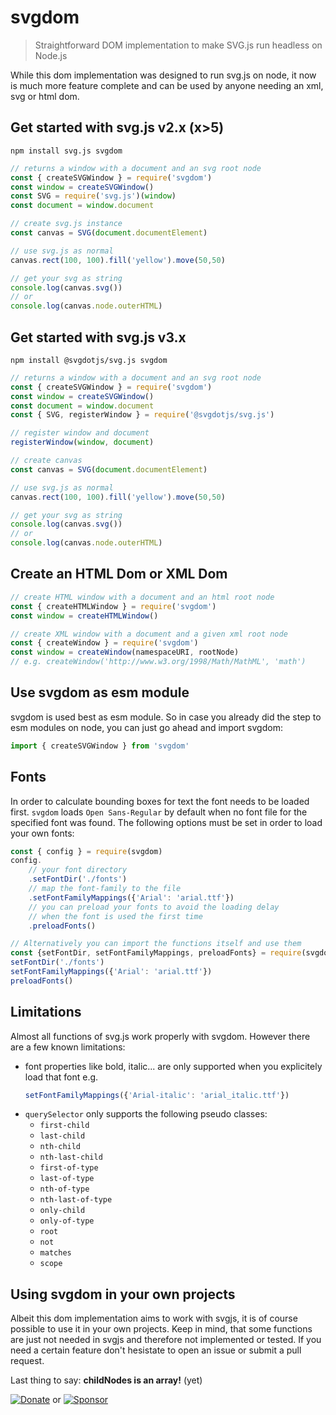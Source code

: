 # svgdom

> Straightforward DOM implementation to make SVG.js run headless on Node.js

While this dom implementation was designed to run svg.js on node, it now is much more feature complete and can be used by anyone needing an xml, svg or html dom.

## Get started with svg.js v2.x (x>5)

```
npm install svg.js svgdom
```

```js
// returns a window with a document and an svg root node
const { createSVGWindow } = require('svgdom')
const window = createSVGWindow()
const SVG = require('svg.js')(window)
const document = window.document

// create svg.js instance
const canvas = SVG(document.documentElement)

// use svg.js as normal
canvas.rect(100, 100).fill('yellow').move(50,50)

// get your svg as string
console.log(canvas.svg())
// or
console.log(canvas.node.outerHTML)
```

## Get started with svg.js v3.x

```
npm install @svgdotjs/svg.js svgdom
```

```js
// returns a window with a document and an svg root node
const { createSVGWindow } = require('svgdom')
const window = createSVGWindow()
const document = window.document
const { SVG, registerWindow } = require('@svgdotjs/svg.js')

// register window and document
registerWindow(window, document)

// create canvas
const canvas = SVG(document.documentElement)

// use svg.js as normal
canvas.rect(100, 100).fill('yellow').move(50,50)

// get your svg as string
console.log(canvas.svg())
// or
console.log(canvas.node.outerHTML)
```

## Create an HTML Dom or XML Dom

```js
// create HTML window with a document and an html root node
const { createHTMLWindow } = require('svgdom')
const window = createHTMLWindow()

// create XML window with a document and a given xml root node
const { createWindow } = require('svgdom')
const window = createWindow(namespaceURI, rootNode)
// e.g. createWindow('http://www.w3.org/1998/Math/MathML', 'math')
```

## Use svgdom as esm module

svgdom is used best as esm module. So in case you already did the step to esm modules on node, you can just go ahead and import svgdom:

```js
import { createSVGWindow } from 'svgdom'
```

## Fonts

In order to calculate bounding boxes for text the font needs to be loaded first. `svgdom` loads `Open Sans-Regular` by default when no font file for the specified font was found.
The following options must be set in order to load your own fonts:

```js
const { config } = require(svgdom)
config.
    // your font directory
    .setFontDir('./fonts')
    // map the font-family to the file
    .setFontFamilyMappings({'Arial': 'arial.ttf'})
    // you can preload your fonts to avoid the loading delay
    // when the font is used the first time
    .preloadFonts()

// Alternatively you can import the functions itself and use them
const {setFontDir, setFontFamilyMappings, preloadFonts} = require(svgdom)
setFontDir('./fonts')
setFontFamilyMappings({'Arial': 'arial.ttf'})
preloadFonts()
```

## Limitations
Almost all functions of svg.js work properly with svgdom. However there are a few known limitations:

- font properties like bold, italic... are only supported when you explicitely load that font e.g.
    ```js
    setFontFamilyMappings({'Arial-italic': 'arial_italic.ttf'})
    ```
- `querySelector` only supports the following pseudo classes:
    - `first-child`
    - `last-child`
    - `nth-child`
    - `nth-last-child`
    - `first-of-type`
    - `last-of-type`
    - `nth-of-type`
    - `nth-last-of-type`
    - `only-child`
    - `only-of-type`
    - `root`
    - `not`
    - `matches`
    - `scope`

## Using svgdom in your own projects

Albeit this dom implementation aims to work with svgjs, it is of course possible to use it in your own projects.
Keep in mind, that some functions are just not needed in svgjs and therefore not implemented or tested.
If you need a certain feature don't hesistate to open an issue or submit a pull request.

Last thing to say: **childNodes is an array!** (yet)

[![Donate](https://img.shields.io/badge/Donate-PayPal-green.svg)](https://www.paypal.com/cgi-bin/webscr?cmd=_donations&business=ulima.ums%40googlemail.com&lc=US&item_name=SVG.JS&currency_code=EUR&bn=PP-DonationsBF%3Abtn_donate_74x21.png%3ANonHostedGuest) or [![Sponsor](https://img.shields.io/badge/Sponsor-svgdom-green.svg)](https://github.com/sponsors/Fuzzyma)
